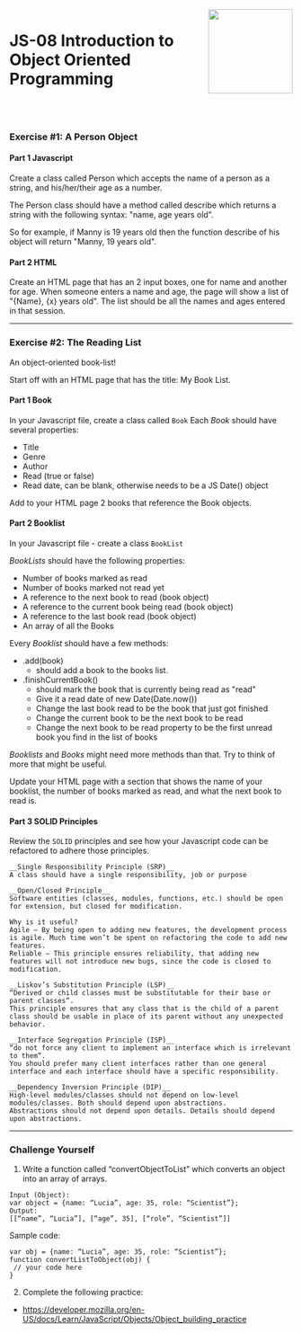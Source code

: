 <img align="right" width="150" height="150" src="https://media-exp1.licdn.com/dms/image/C4E0BAQF7BYCCZt5epw/company-logo_200_200/0?e=2159024400&v=beta&t=qUAFP9bUgBEEXGVQYpUXW1J_OiP8e0r4rFBpqp8OrxA">

# JS-08 Introduction to Object Oriented Programming

 <br/>
 <br/>
 
### Exercise #1: A Person Object

#### Part 1 Javascript
Create a class called Person which accepts the name of a person as a string, and his/her/their age as a number.

The Person class should have a method called describe which returns a string with the following syntax: "name, age years old". 

So for example, if Manny is 19 years old then the function describe of his object will return "Manny, 19 years old".

#### Part 2 HTML
Create an HTML page that has an 2 input boxes, one for name and another for age. When someone enters a name and age, the page will show a list of "{Name}, {x} years old". The list should be all the names and ages entered in that session.

----

### Exercise #2: The Reading List
An object-oriented book-list!

Start off with an HTML page that has the title: My Book List.

#### Part 1 Book
In your Javascript file, create a class called `Book`
Each *Book* should have several properties:

* Title
* Genre
* Author
* Read (true or false)
* Read date, can be blank, otherwise needs to be a JS Date() object

Add to your HTML page 2 books that reference the Book objects.

#### Part 2 Booklist
In your Javascript file - create a class `BookList`

*BookLists* should have the following properties:

* Number of books marked as read
* Number of books marked not read yet
* A reference to the next book to read (book object)
* A reference to the current book being read (book object)
* A reference to the last book read (book object)
* An array of all the Books

Every *Booklist* should have a few methods:

* .add(book)
  * should add a book to the books list.
* .finishCurrentBook()
  * should mark the book that is currently being read as "read"
  * Give it a read date of new Date(Date.now())
  * Change the last book read to be the book that just got finished
  * Change the current book to be the next book to be read
  * Change the next book to be read property to be the first unread book you find in the list of books

*Booklists* and *Books* might need more methods than that. Try to think of more that might be useful.

Update your HTML page with a section that shows the name of your booklist, the number of books marked as read, and what the next book to read is.  

#### Part 3 SOLID Principles
Review the `SOLID` principles and see how your Javascript code can be refactored to adhere those principles.


```
__Single Responsibility Principle (SRP)__
A class should have a single responsibility, job or purpose

__Open/Closed Principle__
Software entities (classes, modules, functions, etc.) should be open for extension, but closed for modification. 

Why is it useful? 
Agile – By being open to adding new features, the development process is agile. Much time won’t be spent on refactoring the code to add new features.
Reliable – This principle ensures reliability, that adding new features will not introduce new bugs, since the code is closed to modification.

__Liskov’s Substitution Principle (LSP)__
“Derived or child classes must be substitutable for their base or parent classes“.
This principle ensures that any class that is the child of a parent class should be usable in place of its parent without any unexpected behavior.

__Interface Segregation Principle (ISP)__
“do not force any client to implement an interface which is irrelevant to them“.
You should prefer many client interfaces rather than one general interface and each interface should have a specific responsibility.

__Dependency Inversion Principle (DIP)__
High-level modules/classes should not depend on low-level modules/classes. Both should depend upon abstractions.
Abstractions should not depend upon details. Details should depend upon abstractions.
```

----
### Challenge Yourself

1. Write a function called “convertObjectToList” which converts an object into an array of arrays.
```
Input (Object):
var object = {name: “Lucia”, age: 35, role: “Scientist”};
Output:
[[“name”, “Lucia”], [“age”, 35], [“role”, “Scientist”]]
```

Sample code:
```
var obj = {name: “Lucia”, age: 35, role: “Scientist”};
function convertListToObject(obj) {
 // your code here
}
```

2. Complete the following practice:
* https://developer.mozilla.org/en-US/docs/Learn/JavaScript/Objects/Object_building_practice
